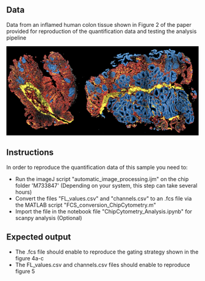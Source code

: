 ## Data
Data from an inflamed human colon tissue shown in Figure 2 of the paper provided for reproduction of the quantification data and testing the analysis pipeline

![Image of Biopsy](https://github.com/SebastianJarosch/ChipCytometry-Image-Processing/blob/master/img/Biopsy_1.png)

## Instructions
In order to reproduce the quantification data of this sample you need to:
* Run the imageJ script "automatic_image_processing.ijm" on the chip folder 'M733847' (Depending on your system, this step can take several hours)
* Convert the files "FL_values.csv" and "channels.csv" to an .fcs file via the MATLAB script "FCS_conversion_ChipCytometry.m"
* Import the file in the notebook file "ChipCytometry_Analysis.ipynb" for scanpy analysis (Optional) 

## Expected output
* The .fcs file should enable to reproduce the gating strategy shown in the figure 4a-c
* The FL_values.csv and channels.csv files should enable to reproduce figure 5
